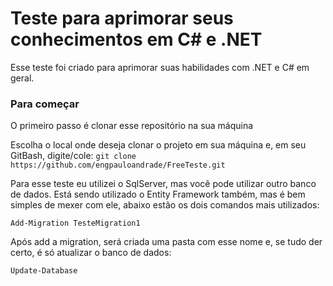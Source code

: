 # Teste para aprimorar seus conhecimentos em C# e .NET

Esse teste foi criado para aprimorar suas habilidades com .NET e C# em geral. 


### Para começar

O primeiro passo é clonar esse repositório na sua máquina

Escolha o local onde deseja clonar o projeto em sua máquina e, em seu GitBash, 
digite/cole: `git clone https://github.com/engpauloandrade/FreeTeste.git`

Para esse teste eu utilizei o SqlServer, mas você pode utilizar outro banco de dados.
Está sendo utilizado o Entity Framework também, mas é bem simples de mexer com ele, abaixo estão os dois comandos mais utilizados:

`Add-Migration TesteMigration1`

Após add a migration, será criada uma pasta com esse nome e, se tudo der certo, é só atualizar o banco de dados:

`Update-Database`





